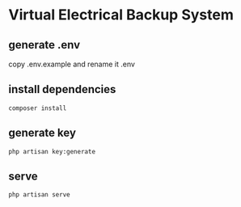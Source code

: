 # Virtual Electrical Backup System

## generate .env
copy .env.example and rename it .env

## install dependencies
```
composer install
```

## generate key
```
php artisan key:generate
```

## serve
```
php artisan serve
```

